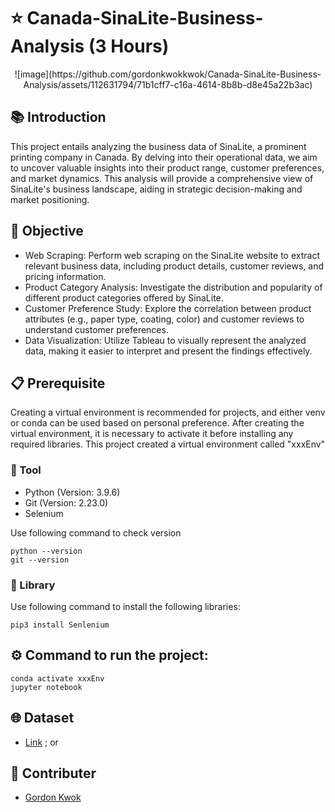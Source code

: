 # ⭐️ Canada-SinaLite-Business-Analysis (3 Hours)

<p align="center">
![image](https://github.com/gordonkwokkwok/Canada-SinaLite-Business-Analysis/assets/112631794/71b1cff7-c16a-4614-8b8b-d8e45a22b3ac)

</p>

## 📚 Introduction
This project entails analyzing the business data of SinaLite, a prominent printing company in Canada. By delving into their operational data, we aim to uncover valuable insights into their product range, customer preferences, and market dynamics. This analysis will provide a comprehensive view of SinaLite's business landscape, aiding in strategic decision-making and market positioning.

## 🎯 Objective
- Web Scraping: Perform web scraping on the SinaLite website to extract relevant business data, including product details, customer reviews, and pricing information.
- Product Category Analysis: Investigate the distribution and popularity of different product categories offered by SinaLite.
- Customer Preference Study: Explore the correlation between product attributes (e.g., paper type, coating, color) and customer reviews to understand customer preferences.
- Data Visualization: Utilize Tableau to visually represent the analyzed data, making it easier to interpret and present the findings effectively.

## 📋 Prerequisite
Creating a virtual environment is recommended for projects, and either venv or conda can be used based on personal preference. After creating the virtual environment, it is necessary to activate it before installing any required libraries. This project created a virtual environment called "xxxEnv"

### 🔧 Tool
- Python (Version: 3.9.6)
- Git (Version: 2.23.0)
- Selenium

Use following command to check version
```
python --version
git --version
```

### 📖 Library
Use following command to install the following libraries:
```
pip3 install Senlenium
```

## ⚙️ Command to run the project:
```
conda activate xxxEnv
jupyter notebook
```

## 🌐 Dataset
- [Link]([https](https://github.com/gordonkwokkwok/Canada-SinaLite-Business-Analysis/blob/main/cleaned.csv)) ; or

## 👥 Contributer
- [Gordon Kwok](https://www.linkedin.com/in/gordonkwokch/)
